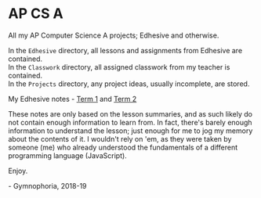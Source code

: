 # AP CS A
All my AP Computer Science A projects; Edhesive and otherwise.

In the `Edhesive` directory, all lessons and assignments from Edhesive are contained.  
In the `Classwork` directory, all assigned classwork from my teacher is contained.  
In the `Projects` directory, any project ideas, usually incomplete, are stored.

My Edhesive notes - 
[Term 1](https://docs.google.com/document/d/1M6Rls4UQYV9ClJXALKBT052FmIh1V8FyzfhAzY3juFg/edit?usp=sharing)
and [Term 2](https://docs.google.com/document/d/1-3BIyxFoaHIHK9gwf9uO1_WD_g7jn5UNbkiUr42U90w/edit?usp=sharing)

These notes are only based on the lesson summaries, and as such likely do not contain enough information to learn from. In fact, there's barely enough information to understand the lesson; just enough for me to jog my memory about the contents of it. I wouldn't rely on 'em, as they were taken by someone (me) who already understood the fundamentals of a different programming language (JavaScript).

Enjoy.

 \- Gymnophoria, 2018-19
